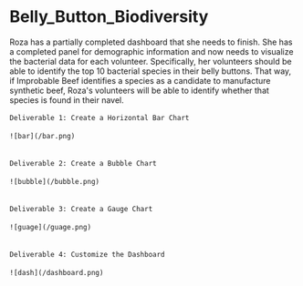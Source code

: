 # Belly_Button_Biodiversity

Roza has a partially completed dashboard that she needs to finish. She has a completed panel for demographic information and now needs to visualize the bacterial data for each volunteer. Specifically, her volunteers should be able to identify the top 10 bacterial species in their belly buttons. That way, if Improbable Beef identifies a species as a candidate to manufacture synthetic beef, Roza's volunteers will be able to identify whether that species is found in their navel.


    Deliverable 1: Create a Horizontal Bar Chart

    ![bar](/bar.png)


    Deliverable 2: Create a Bubble Chart

    ![bubble](/bubble.png)


    Deliverable 3: Create a Gauge Chart

    ![guage](/guage.png)


    Deliverable 4: Customize the Dashboard

    ![dash](/dashboard.png)

